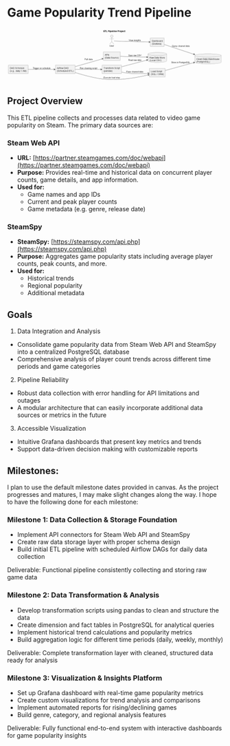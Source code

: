 # Game Popularity Trend Pipeline

![PipelineImage](https://raw.githubusercontent.com/Jkamin0/ETL-Project/refs/heads/main/Design/pipeline.png)

## Project Overview

This ETL pipeline collects and processes data related to video game popularity on Steam. The primary data sources are:

### Steam Web API

- **URL:** [https://partner.steamgames.com/doc/webapi](https://partner.steamgames.com/doc/webapi)
- **Purpose:** Provides real-time and historical data on concurrent player counts, game details, and app information.
- **Used for:**
  - Game names and app IDs
  - Current and peak player counts
  - Game metadata (e.g. genre, release date)

### SteamSpy

- **SteamSpy:** [https://steamspy.com/api.php](https://steamspy.com/api.php)
- **Purpose:** Aggregates game popularity stats including average player counts, peak counts, and more.
- **Used for:**
  - Historical trends
  - Regional popularity
  - Additional metadata

## Goals

1. Data Integration and Analysis

- Consolidate game popularity data from Steam Web API and SteamSpy into a centralized PostgreSQL database
- Comprehensive analysis of player count trends across different time periods and game categories

2. Pipeline Reliability

- Robust data collection with error handling for API limitations and outages
- A modular architecture that can easily incorporate additional data sources or metrics in the future

3. Accessible Visualization

- Intuitive Grafana dashboards that present key metrics and trends
- Support data-driven decision making with customizable reports

## Milestones:

I plan to use the default milestone dates provided in canvas. As the project progresses and matures, I may make slight changes along the way. I hope to have the following done for each milestone:

### Milestone 1: Data Collection & Storage Foundation

- Implement API connectors for Steam Web API and SteamSpy
- Create raw data storage layer with proper schema design
- Build initial ETL pipeline with scheduled Airflow DAGs for daily data collection

Deliverable: Functional pipeline consistently collecting and storing raw game data

### Milestone 2: Data Transformation & Analysis

- Develop transformation scripts using pandas to clean and structure the data
- Create dimension and fact tables in PostgreSQL for analytical queries
- Implement historical trend calculations and popularity metrics
- Build aggregation logic for different time periods (daily, weekly, monthly)

Deliverable: Complete transformation layer with cleaned, structured data ready for analysis

### Milestone 3: Visualization & Insights Platform

- Set up Grafana dashboard with real-time game popularity metrics
- Create custom visualizations for trend analysis and comparisons
- Implement automated reports for rising/declining games
- Build genre, category, and regional analysis features

Deliverable: Fully functional end-to-end system with interactive dashboards for game popularity insights
